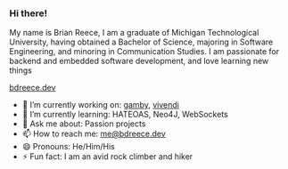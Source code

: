 ### Hi there!

 My name is Brian Reece, I am a graduate of Michigan 
 Technological University, having obtained a Bachelor of Science, majoring in Software 
 Engineering, and minoring in Communication Studies. I am passionate for backend and
 embedded software development, and love learning new things
 
 [bdreece.dev](https://www.bdreece.dev/)

* 🔭 I’m currently working on: [gamby], [vivendi]
* 🌱 I’m currently learning: HATEOAS, Neo4J, WebSockets
* 💬 Ask me about: Passion projects
* 📫 How to reach me: me@bdreece.dev
* 😄 Pronouns: He/Him/His
* ⚡ Fun fact: I am an avid rock climber and hiker

[gamby]: https://github.com/bdreece/gamby
[vivendi]: https://github.com/bdreece/vivendi

